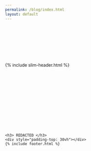 ```yaml
---
permalink: /blog/index.html
layout: default
---
```


<body>
    <div style="padding-top: 3vh"></div>
    {% include slim-header.html %}
    <div style="padding-top: 5vh"></div>

    <h3> REDACTED </h3>
    <div style="padding-top: 30vh"></div>
    {% include footer.html %}

</body>
